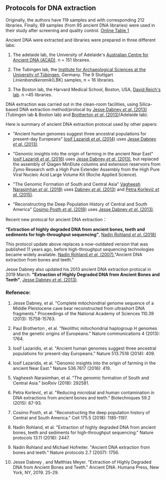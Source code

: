 ## Protocols for DNA extraction

Originally, the authors have 119 samples and with corresponding 212 libraries. Finally, 69 samples (from 95 ancient DNA libraries) were used in their study after screening and quality control. [Online Table 1](OnlineTable1)

Ancient DNA were extracted and libraries were prepared in three different labs: 

1. The adelaide lab, the University of Adelaide's [Australian Centre for Ancient DNA (ACAD)](https://www.adelaide.edu.au/acad/about/). n = 151 libraires.

2. The Tubingen lab, the [Institute for Archaeological Sciences at the University of Tübingen](https://uni-tuebingen.de/en/faculties/faculty-of-science/departments/interfaculty-facilities/tza/tza/), Germany. The 9 Stuttgart *Linienbandkeramik*(LBK) samples, n = 16 libraries.

3. The Boston lab, the Harvard Medical School, Boston, USA, [David Reich's lab](https://reich.hms.harvard.edu/). n =45 libraries.



DNA extraction was carried out in the clean-room facilities, using Silica-based DNA extraction method/protocal by [Jesse Dabney *et al*. (2013)](https://www.pnas.org/content/110/39/15758#sec-8)(Tubingen lab & Boston lab) and [Brotherton *et al*. (2013)](https://www.nature.com/articles/ncomms2656#s1)(Adelaide lab).

Here is summary of ancient DNA extraction protocal used by other papers:

- "Ancient human genomes suggest three ancestral populations for present-day Europeans" [Iosif Lazaridi *et al*. (2014)](https://www.nature.com/articles/nature13673) uses [Jesse Dabney *et al*. (2013)](https://www.pnas.org/content/110/39/15758#sec-8).

- "Genomic insights into the origin of farming in the ancient Near East" [Iosif Lazaridi *et al*. (2016)](https://www.nature.com/articles/nature19310) uses [Jesse Dabney *et al*. (2013)](https://www.pnas.org/content/110/39/15758#sec-8), but replaced the assembly of Qiagen MinElute columns and extension reservoirs from Zymo Research with a High Pure Extender Assembly from the High Pure Viral Nucleic Acid Large Volume Kit (Roche Applied Science).

- "The Genomic Formation of South and Central Asia" [Vagheesh Narasimhan *et al*. (2018)](https://www.biorxiv.org/content/10.1101/292581v1) uses [Dabney *et al*. (2013)](https://www.pnas.org/content/110/39/15758#sec-8) and [Petra Korlević *et al.* (2015)](https://www.ncbi.nlm.nih.gov/pubmed/26260087).

- "Reconstructing the Deep Population History of Central and South America" [Cosimo Posth   *et al*. (2018)](https://www.sciencedirect.com/science/article/pii/S0092867418313801) uses [Jesse Dabney *et al*. (2013)](https://www.pnas.org/content/110/39/15758#sec-8).


Recent new protocal for ancient DNA extraction： 

**“Extraction of highly degraded DNA from ancient bones, teeth and sediments for high-throughput sequencing”**, [Nadin Rohland *et al*. (2018)](https://www.nature.com/articles/s41596-018-0050-5) 

This protocol update above replaces a now-outdated version that was published 11 years ago, before high-throughput sequencing technologies became widely available. [Nadin Rohland *et al*. (2007)](https://www.nature.com/articles/nprot.2007.247),"Ancient DNA extraction from bones and teeth."

Jesse Dabney also updated his 2013 ancient DNA extraction protocal in 2019 March: **"Extraction of Highly Degraded DNA from Ancient Bones and Teeth"**, [Jesse Dabney *et al*. (2013)](https://link.springer.com/protocol/10.1007/978-1-4939-9176-1_4).


### Refenece: 

1. Jesse Dabney, et al. "Complete mitochondrial genome sequence of a Middle Pleistocene cave bear reconstructed from ultrashort DNA fragments." Proceedings of the National Academy of Sciences 110.39 (2013): 15758-15763.

2. Paul Brotherton , et al. "Neolithic mitochondrial haplogroup H genomes and the genetic origins of Europeans." Nature communications 4 (2013): 1764.

3. Iosif Lazaridis, et al. "Ancient human genomes suggest three ancestral populations for present-day Europeans." Nature 513.7518 (2014): 409.

4. Iosif Lazaridis, et al. "Genomic insights into the origin of farming in the ancient Near East." Nature 536.7617 (2016): 419.

5. Vagheesh Narasimhan, et al. "The genomic formation of South and Central Asia." bioRxiv (2018): 292581.

6. Petra Korlević, et al. "Reducing microbial and human contamination in DNA extractions from ancient bones and teeth." Biotechniques 59.2 (2015): 87-93.

7. Cosimo Posth, et al. "Reconstructing the deep population history of Central and South America." Cell 175.5 (2018): 1185-1197.

8. Nadin Rohland, et al. "Extraction of highly degraded DNA from ancient bones, teeth and sediments for high-throughput sequencing." Nature protocols 13.11 (2018): 2447.

9. Nadin Rohland and Michael Hofreiter. "Ancient DNA extraction from bones and teeth." Nature protocols 2.7 (2007): 1756.

10. Jesse Dabney , and Matthias Meyer. "Extraction of Highly Degraded DNA from Ancient Bones and Teeth." Ancient DNA. Humana Press, New York, NY, 2019. 25-29.

